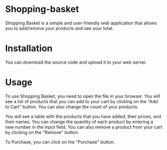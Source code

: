 # Shopping-basket

Shopping Basket is a simple and user-friendly web application that allows you to add/remove your products and see your total.

# Installation
You can download the source code and upload it to your web server.

# Usage
To use Shopping Basket, you need to open the file in your browser. You will see a list of products that you can add to your cart by clicking on the "Add to Cart" button. You can also change the count of your products.

You will see a table with the products that you have added, their prices, and their names. You can change the quantity of each product by entering a new number in the input field. You can also remove a product from your cart by clicking on the "Remove" button.

To Purchase, you can click on the "Purchase" button.
